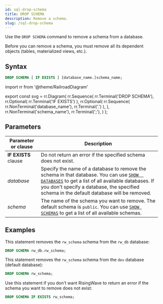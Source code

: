 ```yaml
---
id: sql-drop-schema
title: DROP SCHEMA
description: Remove a schema.
slug: /sql-drop-schema
---
```


Use the `DROP SCHEMA` command to remove a schema from a database.

Before you can remove a schema, you must remove all its dependent objects (tables, materialized views, etc.).


## Syntax

```sql
DROP SCHEMA [ IF EXISTS ] [database_name.]schema_name;
```


import rr from '@theme/RailroadDiagram'

export const svg = rr.Diagram(
    rr.Sequence(
        rr.Terminal('DROP SCHEMA'),
        rr.Optional(
            rr.Terminal('IF EXISTS')
        ),
        rr.Optional(
            rr.Sequence(
                rr.NonTerminal('database_name'),
                rr.Terminal('.')
            ),
        ),
        rr.NonTerminal('schema_name'),
        rr.Terminal(';'),
    )
);

<drawer SVG={svg} />




## Parameters

|Parameter or clause                 | Description           |
|---------------------------|-----------------------|
|**IF EXISTS** clause       |Do not return an error if the specified schema does not exist.|
|*database*                 |Specify the name of a database to remove the schema in that database. You can use [`SHOW  DATABASES`](sql-show-databases.md) to get a list of all available databases. If you don't specify a database, the specified schema in the default database will be removed.|
|*schema*                   |The name of the schema you want to remove. The default schema is `public`. You can use [`SHOW SCHEMAS`](sql-show-schemas.md) to get a list of all available schemas.|



## Examples

This statement removes the `rw_schema` schema from the `rw_db` database:

```sql
DROP SCHEMA rw_db.rw_schema;
```


This statement removes the `rw_schema` schema from the `dev` database (default database):

```sql
DROP SCHEMA rw_schema;
```


Use this statement if you don't want RisingWave to return an error if the schema you want to remove does not exist:

```sql
DROP SCHEMA IF EXISTS rw_schema;
```
